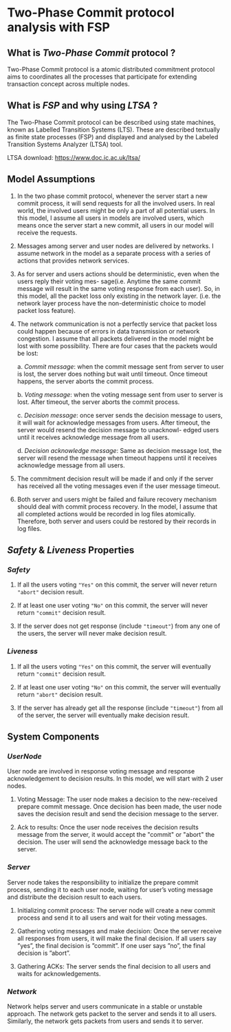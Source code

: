 # Two-Phase Commit protocol analysis with FSP

## What is <em>Two-Phase Commit</em> protocol ? 

Two-Phase Commit protocol is a atomic distributed commitment protocol aims to coordinates all the processes that participate for extending transaction concept across multiple nodes.

## What is <em>FSP</em> and why using <em>LTSA</em> ?

The Two-Phase Commit protocol can be described using state machines, known as Labelled Transition Systems (LTS). These are described textually as finite state processes (FSP) and displayed and analysed by the Labeled Transition Systems Analyzer (LTSA) tool.

LTSA download: https://www.doc.ic.ac.uk/ltsa/

## Model Assumptions

1. In the two phase commit protocol, whenever the server start a new commit process, it will send requests for all the involved users. In real world, the involved users might be only a part of all potential users. In this model, I assume all users in models are involved users, which means once the server start a new commit, all users in our model will receive the requests.

2. Messages among server and user nodes are delivered by networks. I assume network in the model as a separate process with a series of actions that provides network services.

3. As for server and users actions should be deterministic, even when the users reply their voting mes- sage(i.e. Anytime the same commit message will result in the same voting response from each user). So, in this model, all the packet loss only existing in the network layer. (i.e. the network layer process have the non-deterministic choice to model packet loss feature).

4. The network communication is not a perfectly service that packet loss could happen because of errors in data transmission or network congestion. I assume that all packets delivered in the model might be lost with some possibility. There are four cases that the packets would be lost:

    a. *Commit message*: when the commit message sent from server to user is lost, the server does nothing but wait until timeout. Once timeout happens, the server aborts the commit process.

    b. *Voting message*: when the voting message sent from user to server is lost. After timeout, the server aborts the commit process.

    c. *Decision message*: once server sends the decision message to users, it will wait for acknowledge messages from users. After timeout, the server would resend the decision message to unacknowl- edged users until it receives acknowledge message from all users.

    d. *Decision acknowledge message*: Same as decision message lost, the server will resend the message when timeout happens until it receives acknowledge message from all users.

5. The commitment decision result will be made if and only if the server has received all the voting messages even if the user message timeout.


6. Both server and users might be failed and failure recovery mechanism should deal with commit process recovery. In the model, I assume that all completed actions would be recorded in log files atomically. Therefore, both server and users could be restored by their records in log files.

## *Safety* & *Liveness* Properties

### *Safety*

1. If all the users voting `"Yes"` on this commit, the server will never return `"abort"` decision result.

2. If at least one user voting `"No"` on this commit, the server will never return `"commit"` decision result.

3. If the server does not get response (include `"timeout"`) from any one of the users, the server will never make decision result.




### *Liveness* 

1. If all the users voting `"Yes"` on this commit, the server will eventually return `"commit"` decision result.

2. If at least one user voting `"No"` on this commit, the server will eventually return `"abort"` decision result.

3. If the server has already get all the response (include `"timeout"`) from all of the server, the server will eventually make decision result.



## System Components

### *UserNode*
User node are involved in response voting message and response acknowledgement to decision results. In this model, we will start with 2 user nodes.

1. Voting Message: The user node makes a decision to the new-received prepare commit message. Once decision has been made, the user node saves the decision result and send the decision message to the server.

2. Ack to results: Once the user node receives the decision results message from the server, it would accept the "commit" or "abort" the decision. The user will send the acknowledge message back to the server.


### *Server*
Server node takes the responsibility to initialize the prepare commit process, sending it to each user node, waiting for user’s voting message and distribute the decision result to each users.

1. Initializing commit process: The server node will create a new commit process and send it to all users and wait for their voting messages.

2. Gathering voting messages and make decision: Once the server receive all responses from users, it will make the final decision. If all users say ”yes”, the final decision is ”commit”. If one user says ”no”, the final decision is ”abort”. 

3. Gathering ACKs: The server sends the final decision to all users and waits for acknowledgements.


### *Network*
Network helps server and users communicate in a stable or unstable approach. The network gets packet to the server and sends it to all users. Similarly, the network gets packets from users and sends it to server.
